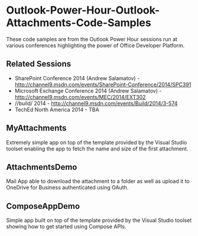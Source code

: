 Outlook-Power-Hour-Outlook-Attachments-Code-Samples
===================================================

These code samples are from the Outlook Power Hour sessions run at various conferences highlighting the power of Office Developer Platform.

Related Sessions
----------------
* SharePoint Conference 2014 (Andrew Salamatov) - http://channel9.msdn.com/events/SharePoint-Conference/2014/SPC391
* Microsoft Exchange Conference 2014 (Andrew Salamatov) - http://channel9.msdn.com/events/MEC/2014/EXT302
* //build/ 2014 - http://channel9.msdn.com/events/Build/2014/3-574
* TechEd North America 2014 - TBA

MyAttachments
-------------
Extremely simple app on top of the template provided by the Visual Studio toolset enabling the app to fetch the name and size of the first attachment.

AttachmentsDemo
---------------
Mail App able to download the attachment to a folder as well as upload it to OneDrive for Business authenticated using OAuth.

ComposeAppDemo
--------------
Simple app built on top of the template provided by the Visual Studio toolset showing how to get started using Compose APIs.


